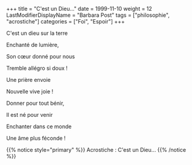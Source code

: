 +++
title = "C'est un Dieu..."
date = 1999-11-10
weight = 12
LastModifierDisplayName = "Barbara Post"
tags = ["philosophie", "acrostiche"]
categories = ["Foi", "Espoir"]
+++

C'est un dieu sur la terre

Enchanté de lumière,

Son cœur donné pour nous

Tremble allégro si doux !

Une prière envoie

Nouvelle vive joie !

Donner pour tout bénir,

Il est né pour venir

Enchanter dans ce monde

Une âme plus féconde !

{{% notice style="primary" %}}
Acrostiche : C'est un Dieu...
{{% /notice %}}

